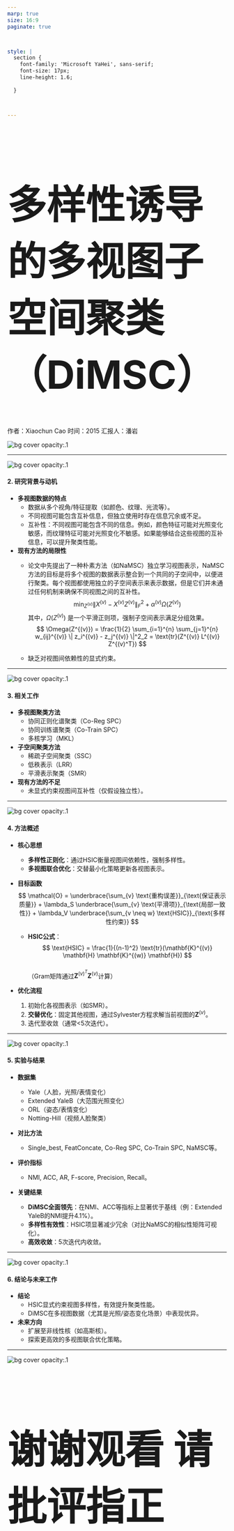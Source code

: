 ```yaml
---
marp: true
size: 16:9
paginate: true



style: |
  section {
    font-family: 'Microsoft YaHei', sans-serif;
    font-size: 17px;
    line-height: 1.6;
    
  }



---
```


# <!--fit--> 多样性诱导的多视图子空间聚类（DiMSC）
作者：Xiaochun Cao
时间：2015
汇报人：潘岩

![bg cover opacity:.1](https://bkimg.cdn.bcebos.com/pic/8326cffc1e178a82f156e505fd03738da977e829)

---

![bg cover opacity:.1](https://bkimg.cdn.bcebos.com/pic/8326cffc1e178a82f156e505fd03738da977e829)

#### **2. 研究背景与动机**  
- **多视图数据的特点**  
  - 数据从多个视角/特征提取（如颜色、纹理、光流等）。  
  - 不同视图可能包含互补信息，但独立使用时存在信息冗余或不足。
  - 互补性：不同视图可能包含不同的信息。例如，颜色特征可能对光照变化敏感，而纹理特征可能对光照变化不敏感。如果能够结合这些视图的互补信息，可以提升聚类性能。
- **现有方法的局限性**  
  - 论文中先提出了一种朴素方法（如NaMSC）独立学习视图表示，NaMSC方法的目标是将多个视图的数据表示整合到一个共同的子空间中，以便进行聚类。每个视图都使用独立的子空间表示来表示数据，但是它们并未通过任何机制来确保不同视图之间的互补性。
  $$
     \min_{Z^{(v)}} \| X^{(v)} - X^{(v)} Z^{(v)} \|_F^2 + \alpha^{(v)} \Omega(Z^{(v)})
  $$
  其中，$\Omega(Z^{(v)})$ 是一个平滑正则项，强制子空间表示满足分组效果。
  $$
  \Omega(Z^{(v)}) = \frac{1}{2} \sum_{i=1}^{n} \sum_{j=1}^{n} w_{ij}^{(v)} \| z_i^{(v)} - z_j^{(v)} \|^2_2 = \text{tr}(Z^{(v)} L^{(v)} Z^{(v)^T})
  $$

  - 缺乏对视图间依赖性的显式约束。  
---

![bg cover opacity:.1](https://bkimg.cdn.bcebos.com/pic/8326cffc1e178a82f156e505fd03738da977e829)

#### **3. 相关工作**  
- **多视图聚类方法**  
  - 协同正则化谱聚类（Co-Reg SPC）  
  - 协同训练谱聚类（Co-Train SPC）  
  - 多核学习（MKL）  
- **子空间聚类方法**  
  - 稀疏子空间聚类（SSC）  
  - 低秩表示（LRR）  
  - 平滑表示聚类（SMR）  
- **现有方法的不足**  
  - 未显式约束视图间互补性（仅假设独立性）。  

---

![bg cover opacity:.1](https://bkimg.cdn.bcebos.com/pic/8326cffc1e178a82f156e505fd03738da977e829)

#### **4. 方法概述**  
- **核心思想**  
  - **多样性正则化**：通过HSIC衡量视图间依赖性，强制多样性。  
  - **多视图联合优化**：交替最小化策略更新各视图表示。  

- **目标函数**  
  $$
  \mathcal{O} = \underbrace{\sum_{v} \text{重构误差}}_{\text{保证表示质量}} + \lambda_S \underbrace{\sum_{v} \text{平滑项}}_{\text{局部一致性}} + \lambda_V \underbrace{\sum_{v \neq w} \text{HSIC}}_{\text{多样性约束}}
  $$  
  - **HSIC公式**：  
    $$
    \text{HSIC} = \frac{1}{(n-1)^2} \text{tr}(\mathbf{K}^{(v)} \mathbf{H} \mathbf{K}^{(w)} \mathbf{H})
    $$  
    （Gram矩阵通过$\mathbf{Z}^{(v)^T} \mathbf{Z}^{(v)}$计算）  

- **优化流程**  
  1. 初始化各视图表示（如SMR）。  
  2. **交替优化**：固定其他视图，通过Sylvester方程求解当前视图的$\mathbf{Z}^{(v)}$。  
  3. 迭代至收敛（通常<5次迭代）。  

---

![bg cover opacity:.1](https://bkimg.cdn.bcebos.com/pic/8326cffc1e178a82f156e505fd03738da977e829)

#### **5. 实验与结果**  
- **数据集**  
  - Yale（人脸，光照/表情变化）  
  - Extended YaleB（大范围光照变化）  
  - ORL（姿态/表情变化）  
  - Notting-Hill（视频人脸聚类）  

- **对比方法**  
  - Single\_best, FeatConcate, Co-Reg SPC, Co-Train SPC, NaMSC等。  

- **评价指标**  
  - NMI, ACC, AR, F-score, Precision, Recall。  
- **关键结果**  
  - **DiMSC全面领先**：在NMI、ACC等指标上显著优于基线（例：Extended YaleB的NMI提升4.1%）。  
  - **多样性有效性**：HSIC项显著减少冗余（对比NaMSC的相似性矩阵可视化）。  
  - **高效收敛**：5次迭代内收敛。  

---

![bg cover opacity:.1](https://bkimg.cdn.bcebos.com/pic/8326cffc1e178a82f156e505fd03738da977e829)

#### **6. 结论与未来工作**  
- **结论**  
  - HSIC显式约束视图多样性，有效提升聚类性能。  
  - DiMSC在多视图数据（尤其是光照/姿态变化场景）中表现优异。  
- **未来方向**  
  - 扩展至非线性核（如高斯核）。  
  - 探索更高效的多视图联合优化策略。  
---


![bg cover opacity:.1](https://bkimg.cdn.bcebos.com/pic/8326cffc1e178a82f156e505fd03738da977e829)

<style>
  h1 {
    font-size: 90px;
  }
</style>

# 谢谢观看 请批评指正
